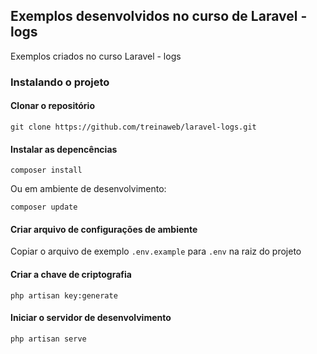 ## Exemplos desenvolvidos no curso de Laravel - logs

Exemplos criados no curso Laravel - logs

### Instalando o projeto

#### Clonar o repositório

```
git clone https://github.com/treinaweb/laravel-logs.git
```

#### Instalar as depencências

```
composer install
```

Ou em ambiente de desenvolvimento:

```
composer update
```

#### Criar arquivo de configurações de ambiente

Copiar o arquivo de exemplo `.env.example` para `.env` na raiz do projeto

#### Criar a chave de criptografia

```
php artisan key:generate
```

#### Iniciar o servidor de desenvolvimento

```
php artisan serve
```